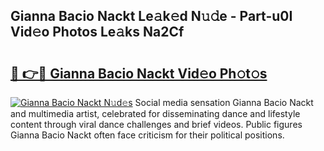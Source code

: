 ## Gianna Bacio Nackt Le𝚊k𝚎d N𝚞𝚍e - Part-u0I Vid𝚎o Photos Le𝚊ks Na2Cf

# <h2><a href="http://fb1r3gm.evod.top/?m=Gianna+Bacio+Nackt">🔗 👉🔴 Gianna Bacio Nackt Vid𝚎o Ph𝚘t𝚘s</a></h2>

[![Gianna Bacio Nackt N𝚞d𝚎s](https://i.imgur.com/8V9OHl7.gif)](http://fb1r3gm.evod.top/?m=Gianna+Bacio+Nackt)
Social media sensation Gianna Bacio Nackt and multimedia artist, celebrated for disseminating dance and lifestyle content through viral dance challenges and brief videos. Public figures Gianna Bacio Nackt often face criticism for their political positions. 

